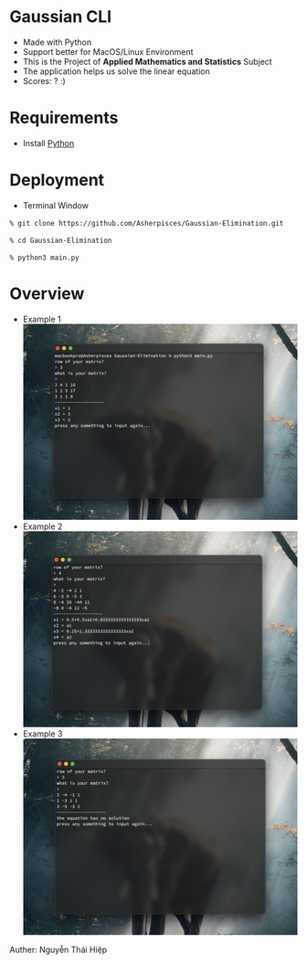 # Gaussian CLI

- Made with Python
- Support better for MacOS/Linux Environment
- This is the Project of **Applied Mathematics and Statistics** Subject
- The application helps us solve the linear equation
- Scores: ? :)

# Requirements

- Install [Python](https://www.python.org/downloads/)

# Deployment

- Terminal Window

```
% git clone https://github.com/Asherpisces/Gaussian-Elimination.git
```

```
% cd Gaussian-Elimination
```

```
% python3 main.py
```

# Overview

- Example 1
  ![example](./overview/example1.png)
- Example 2
  ![example](./overview/example2.png)
- Example 3
  ![example](./overview/example3.png)

Auther: Nguyễn Thái Hiệp
